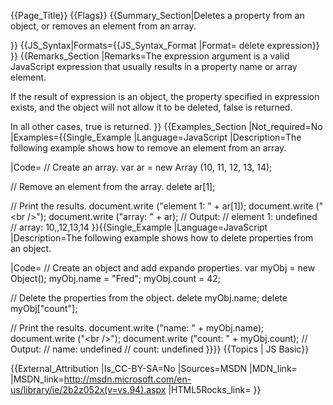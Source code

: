 {{Page_Title}}
{{Flags}}
{{Summary_Section|Deletes a property from an object, or removes an element from an array.

}}
{{JS_Syntax|Formats={{JS_Syntax_Format
|Format= delete expression}}
}}
{{Remarks_Section
|Remarks=The expression argument is a valid JavaScript expression that usually results in a property name or array element.

If the result of expression is an object, the property specified in expression exists, and the object will not allow it to be deleted, false is returned.

In all other cases, true is returned.
}}
{{Examples_Section
|Not_required=No
|Examples={{Single_Example
|Language=JavaScript
|Description=The following example shows how to remove an element from an array.

|Code= // Create an array.
 var ar = new Array (10, 11, 12, 13, 14);
 
 // Remove an element from the array.
 delete ar[1];
 
 // Print the results.
 document.write ("element 1: " + ar[1]);
 document.write ("&lt;br /&gt;");
 document.write ("array: " + ar);
 // Output:
 //  element 1: undefined
 //  array: 10,,12,13,14
}}{{Single_Example
|Language=JavaScript
|Description=The following example shows how to delete properties from an object.

|Code= // Create an object and add expando properties.
 var myObj = new Object();
 myObj.name = "Fred";
 myObj.count = 42;
 
 // Delete the properties from the object.
 delete myObj.name;
 delete myObj["count"];
 
 // Print the results.
 document.write ("name: " + myObj.name);
 document.write ("&lt;br /&gt;");
 document.write ("count: " + myObj.count);
 // Output:
 //  name: undefined
 //  count: undefined
}}}}
{{Topics | JS Basic}}

{{External_Attribution
|Is_CC-BY-SA=No
|Sources=MSDN
|MDN_link=
|MSDN_link=http://msdn.microsoft.com/en-us/library/ie/2b2z052x(v=vs.94).aspx
|HTML5Rocks_link=
}}